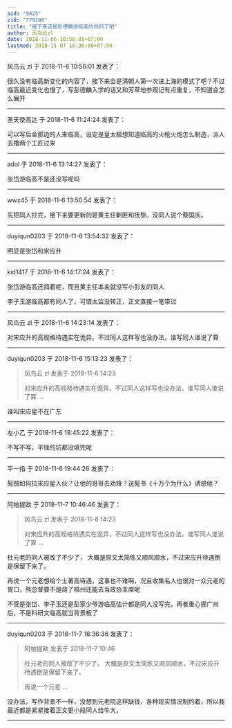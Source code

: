 ```yaml
---
aid: "9025"
zid: "779296"
title: "接下来该是彭德麟游临高的戏码了吧"
author: 风鸟云zl
date: 2018-11-06 10:56:01+07:00
lastmod: 2018-11-07 16:36:00+07:00
---
```


风鸟云 zl 于 2018-11-6 10:56:01 发表了：

很久没有临高新变化的内容了，接下来会是清朝人第一次进上海的模式了吧？不过临高最近变化也慢了，写彭德麟入学的话又和芳草地参观记有点重复，不知道会怎么展开

---

圣天使高达 于 2018-11-6 11:24:24 发表了：

可以写后金那边的人来临高，设定是皇太极想知道临高的火枪火炮怎么制造，派人去撸两个工匠过来

---

adol 于 2018-11-6 13:14:27 发表了：

张岱游临高不是还没写呢吗

---

wwz45 于 2018-11-6 13:50:54 发表了：

先把同人抄完，接下来要更新的是黄主任剿匪和抚黎。没同人说个蔡国庆。

---

duyiqun0203 于 2018-11-6 13:54:32 发表了：

明显是张岱和宋应升

---

kid1417 于 2018-11-6 14:17:24 发表了：

张岱游临高还鸽着呢，而且黄主任本来就没写小彭友的同人

李子玉游临高都有同人了，可惜太监没转正，正文直接一笔带过

---

风鸟云 zl 于 2018-11-6 14:23:14 发表了：

对宋应升的高规格待遇实在诡异，不过同人这样写也没办法，谁写同人谁说了算

---

duyiqun0203 于 2018-11-6 15:13:23 发表了：

> 风鸟云 zl 发表于 2018-11-6 14:23
>
> 对宋应升的高规格待遇实在诡异，不过同人这样写也没办法，谁写同人谁说了算 ...

谁叫宋应星不在广东

---

左小乙 于 2018-11-6 18:45:22 发表了：

不写不写，平瑶的坑都没填完呢

---

平一指 于 2018-11-6 19:44:26 发表了：

髡贼如何拉宋应星入伙？让他的哥哥去劝降？送髡书《十万个为什么》诱惑他？

---

阿帕提欧 于 2018-11-7 10:46:46 发表了：

> 风鸟云 zl 发表于 2018-11-6 14:23
>
> 对宋应升的高规格待遇实在诡异，不过同人这样写也没办法，谁写同人谁说了算 ...

杜元老的同人被改了不少了， 大概是原文太简练又顺风顺水，不过宋应升待遇倒是保留下来了。

再说一个元老想给个土著高待遇，这事也不难啊，况且收集名人也很对一众元老的胃口，熊总督要不是烧了梧州还能去当政协主席呢

不管是张岱、李子玉还是彭家少爷游临高估计都是同人没写完，再者重心挪广州后，不是科研文临高就当背景板了

---

duyiqun0203 于 2018-11-7 16:36:36 发表了：

> 阿帕提欧 发表于 2018-11-7 10:46
>
> 杜元老的同人被改了不少了， 大概是原文太简练又顺风顺水，不过宋应升待遇倒是保留下来了。
>
> 再说一个元老 ...

没办法，写作背景不一样，没想到元老院这样缺钱，各种现实情况制约着，所以我最近都是紧紧接着正文更小段同人给牛大，

---
